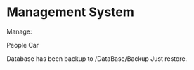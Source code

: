 # Management System 
 Manage:
 
 People 
 Car
 
 Database has been backup to /DataBase/Backup
Just restore.
 
